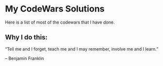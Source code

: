 # My CodeWars Solutions
Here is a list of most of the codewars that I have done.

## Why I do this:
 “Tell me and I forget, teach me and I may remember, involve me and I learn.”

– Benjamin Franklin
